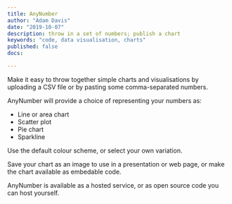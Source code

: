 ```yaml
---
title: AnyNumber
author: "Adam Davis"
date: "2019-10-07"
description: throw in a set of numbers; publish a chart
keywords: "code, data visualisation, charts"
published: false
docs:

---
```



Make it easy to throw together simple charts and visualisations by uploading a CSV file or by pasting some comma-separated numbers.

AnyNumber will provide a choice of representing your numbers as:

- Line or area chart
- Scatter plot
- Pie chart
- Sparkline

Use the default colour scheme, or select your own variation.

Save your chart as an image to use in a presentation or web page, or make the chart available as embedable code.

AnyNumber is available as a hosted service, or as open source code you can host yourself.
